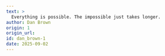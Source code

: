 ```yaml
---
text: >
  Everything is possible. The impossible just takes longer.
author: Dan Brown
origin: 1
origin_url:
id: dan_brown-1
date: 2025-09-02 
---
```

